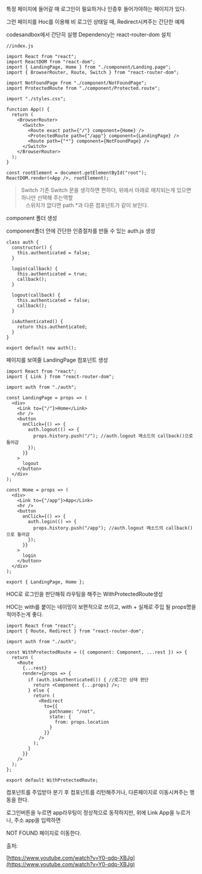 특정 페이지에 들어갈 때 로그인이 필요하거나 인증후 들어가야하는 페이지가 있다.

그런 페이지를 Hoc를 이용해 비 로그인 상태일 때, Redirect시켜주는 간단한 예제

codesandbox에서 간단히 실행 Dependency는 react-router-dom 설치

```
//index.js

import React from "react";
import ReactDOM from "react-dom";
import { LandingPage, Home } from "./component/Landing.page";
import { BrowserRouter, Route, Switch } from "react-router-dom";

import NotFoundPage from "./component/NotFoundPage";
import ProtectedRoute from "./component/Protected.route";

import "./styles.css";

function App() {
  return (
    <BrowserRouter>
      <Switch>
        <Route exact path={"/"} component={Home} />
        <ProtectedRoute path={"/app"} component={LandingPage} />
        <Route path={"*"} component={NotFoundPage} />
      </Switch>
    </BrowserRouter>
  );
}

const rootElement = document.getElementById("root");
ReactDOM.render(<App />, rootElement);
```

> Switch 기존 Switch 문을 생각하면 편하다, 위에서 아래로 매치되는게 있으면 하나만 선택해 주는역할  
>    스위치가 없다면 path \*과 다른 컴포넌트가 같이 보인다.

component 폴더 생성

component폴더 안에 간단한 인증절차를 만들 수 있는 auth.js 생성

```
class auth {
  constructor() {
    this.authenticated = false;
  }

  login(callback) {
    this.authenticated = true;
    callback();
  }

  logout(callback) {
    this.authenticated = false;
    callback();
  }

  isAuthenticated() {
    return this.authenticated;
  }
}

export default new auth();

```

페이지를 보여줄 LandingPage 컴포넌트 생성

```
import React from "react";
import { Link } from "react-router-dom";

import auth from "./auth";

const LandingPage = props => (
  <div>
    <Link to={"/"}>Home</Link>
    <hr />
    <button
      onClick={() => {
        auth.logout(() => {
          props.history.push("/"); //auth.logout 메소드의 callback()으로 들어감
        });
      }}
    >
      logout
    </button>
  </div>
);

const Home = props => (
  <div>
    <Link to={"/app"}>App</Link>
    <hr />
    <button
      onClick={() => {
        auth.login(() => {
          props.history.push("/app"); //auth.logout 메소드의 callback()으로 들어감
        });
      }}
    >
      login
    </button>
  </div>
);

export { LandingPage, Home };

```

HOC로 로그인을 판단해줘 라우팅을 해주는 WithProtectedRoute생성

HOC는 with를 붙이는 네이밍이 보편적으로 쓰이고, with + 실제로 주입 될 props명을 적어주는게 좋다.

```
import React from "react";
import { Route, Redirect } from "react-router-dom";

import auth from "./auth";

const WithProtectedRoute = ({ component: Component, ...rest }) => {
  return (
    <Route
      {...rest}
      render={props => {
        if (auth.isAuthenticated()) { //로그인 상태 판단
          return <Component {...props} />;
        } else {
          return (
            <Redirect
              to={{
                pathname: "/not",
                state: {
                  from: props.location
                }
              }}
            />
          );
        }
      }}
    />
  );
};

export default WithProtectedRoute;

```

컴포넌트를 주입받아 분기 후 컴포넌트를 리턴해주거나, 다른페이지로 이동시켜주는 행동을 한다.

로그인버튼을 누르면 app라우팅이 정상적으로 동작하지만, 위에 Link App을 누르거나, 주소 app을 입력하면

NOT FOUND 페이지로 이동한다.

출처:

[https://www.youtube.com/watch?v=Y0-qdp-XBJg](https://www.youtube.com/watch?v=Y0-qdp-XBJg)
